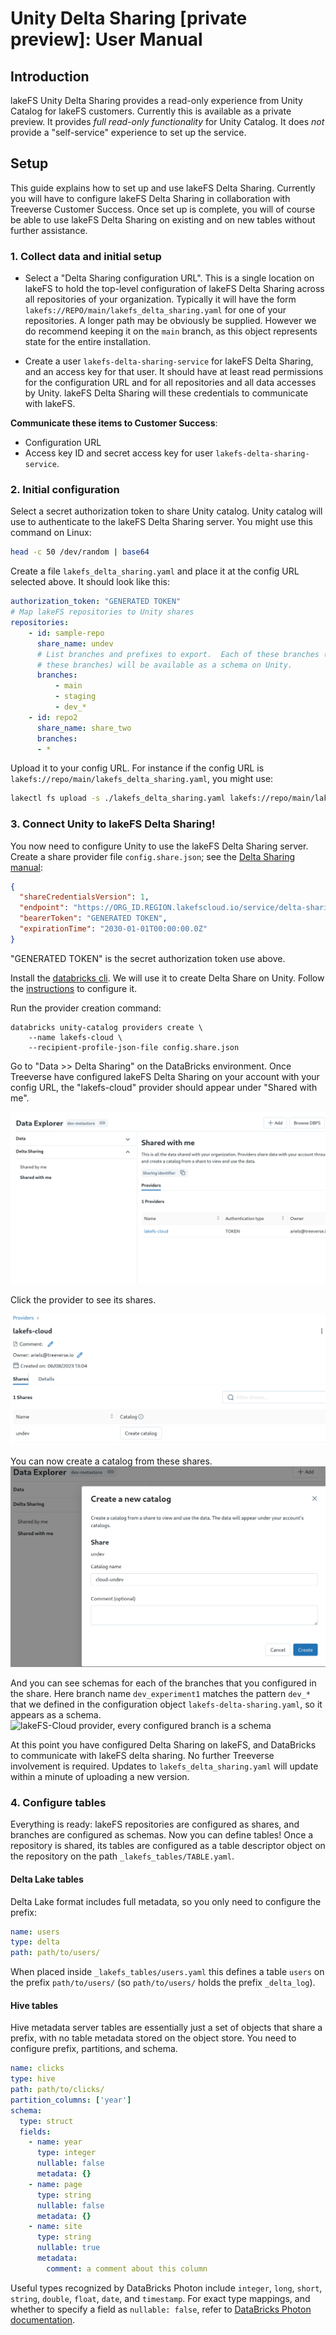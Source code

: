 # Unity Delta Sharing [private preview]: User Manual

## Introduction

lakeFS Unity Delta Sharing provides a read-only experience from Unity
Catalog for lakeFS customers.  Currently this is available as a private
preview.  It provides _full read-only functionality_ for Unity Catalog.  It
does _not_ provide a "self-service" experience to set up the service.

## Setup

This guide explains how to set up and use lakeFS Delta Sharing.  Currently
you will have to configure lakeFS Delta Sharing in collaboration with
Treeverse Customer Success.  Once set up is complete, you will of course be
able to use lakeFS Delta Sharing on existing and on new tables without
further assistance.

### 1. Collect data and initial setup

* Select a "Delta Sharing configuration URL".  This is a single location on lakeFS
  to hold the top-level configuration of lakeFS Delta Sharing across all
  repositories of your organization.  Typically it will have the form
  `lakefs://REPO/main/lakefs_delta_sharing.yaml` for one of your
  repositories.  A longer path may be obviously be supplied.  However we do
  recommend keeping it on the `main` branch, as this object represents state
  for the entire installation.

* Create a user `lakefs-delta-sharing-service` for lakeFS Delta Sharing, and
  an access key for that user.  It should have at least read permissions for
  the configuration URL and for all repositories and all data accesses by
  Unity.  lakeFS Delta Sharing will these credentials to communicate with
  lakeFS.

**Communicate these items to Customer Success**:

* Configuration URL
* Access key ID and secret access key for user `lakefs-delta-sharing-service`.

### 2. Initial configuration

Select a secret authorization token to share Unity catalog.  Unity catalog
will use to authenticate to the lakeFS Delta Sharing server.  You might use
this command on Linux:

```sh
head -c 50 /dev/random | base64
```

Create a file `lakefs_delta_sharing.yaml` and place it at the config URL
selected above.  It should look like this:

```yaml
authorization_token: "GENERATED TOKEN"
# Map lakeFS repositories to Unity shares
repositories:
    - id: sample-repo
      share_name: undev
      # List branches and prefixes to export.  Each of these branches (and only
      # these branches) will be available as a schema on Unity.
      branches:
          - main
          - staging
          - dev_*
    - id: repo2
      share_name: share_two
      branches:
      - *
```

Upload it to your config URL.  For instance if the config URL is
`lakefs://repo/main/lakefs_delta_sharing.yaml`, you might use:

```sh
lakectl fs upload -s ./lakefs_delta_sharing.yaml lakefs://repo/main/lakefs_delta_sharing.yaml
```

### 3. Connect Unity to lakeFS Delta Sharing!

You now need to configure Unity to use the lakeFS Delta Sharing server.
Create a share provider file `config.share.json`; see the [Delta Sharing
manual][databricks-delta-sharing]:

   ```json
   {
     "shareCredentialsVersion": 1,
     "endpoint": "https://ORG_ID.REGION.lakefscloud.io/service/delta-sharing/v1",
     "bearerToken": "GENERATED TOKEN",
     "expirationTime": "2030-01-01T00:00:00.0Z"
   }
   ```

"GENERATED TOKEN" is the secret authorization token use above.

Install the [databricks cli][databricks-cli].  We will use it to create
Delta Share on Unity.  Follow the
[instructions](https://docs.databricks.com/dev-tools/cli/index.html#set-up-authentication-using-a-databricks-personal-access-token)
to configure it.

Run the provider creation command:
   ```shell
   databricks unity-catalog providers create \
       --name lakefs-cloud \
       --recipient-profile-json-file config.share.json
   ```

Go to "Data >> Delta Sharing" on the DataBricks environment.  Once Treeverse
have configured lakeFS Delta Sharing on your account with your config URL,
the "lakefs-cloud" provider should appear under "Shared with me".

![lakeFS-Cloud provider appearing on DataBricks Delta Sharing / Shared with me](./unity-delta-sharing-provider.png)

Click the provider to see its shares.

![lakeFS-Cloud provider, showing share and "create catalog"](./unity-delta-sharing-shares.png)

You can now create a catalog from these shares.
![lakeFS-Cloud provider, create catalog from share](./unity-delta-sharing-create-catalog.png)

And you can see schemas for each of the branches that you configured in the
share.  Here branch name `dev_experiment1` matches the pattern `dev_*` that
we defined in the configuration object `lakefs-delta-sharing.yaml`, so it
appears as a schema.  ![lakeFS-Cloud provider, every configured branch is a
schema](./unity-delta-sharing-schema-per-branch.png)

At this point you have configured Delta Sharing on lakeFS, and DataBricks to
communicate with lakeFS delta sharing.  No further Treeverse involvement is
required.  Updates to `lakefs_delta_sharing.yaml` will update within a
minute of uploading a new version.

### 4. Configure tables

Everything is ready: lakeFS repositories are configured as shares, and
branches are configured as schemas.  Now you can define tables!  Once a
repository is shared, its tables are configured as a table descriptor object
on the repository on the path `_lakefs_tables/TABLE.yaml`.

#### Delta Lake tables

Delta Lake format includes full metadata, so you only need to configure the prefix:

```yaml
name: users
type: delta
path: path/to/users/
```

When placed inside `_lakefs_tables/users.yaml` this defines a table `users`
on the prefix `path/to/users/` (so `path/to/users/` holds the prefix
`_delta_log`).

#### Hive tables

Hive metadata server tables are essentially just a set of objects that share
a prefix, with no table metadata stored on the object store.  You need to
configure prefix, partitions, and schema.

```yaml
name: clicks
type: hive
path: path/to/clicks/
partition_columns: ['year']
schema:
  type: struct
  fields:
    - name: year
      type: integer
      nullable: false
      metadata: {}
    - name: page
      type: string
      nullable: false
      metadata: {}
    - name: site
      type: string
      nullable: true
      metadata:
        comment: a comment about this column
```

Useful types recognized by DataBricks Photon include `integer`, `long`,
`short`, `string`, `double`, `float`, `date`, and `timestamp`.  For exact
type mappings, and whether to specify a field as `nullable: false`, refer to
[DataBricks Photon documentation][databricks-photon-types].


[databricks-delta-sharing]:  https://docs.databricks.com/data-sharing/manage-provider.html#instructions
[databricks-cli]:  https://docs.databricks.com/dev-tools/cli/index.html
[databricks-photon-types]:  https://docs.databricks.com/runtime/photon.html#photon-coverage
